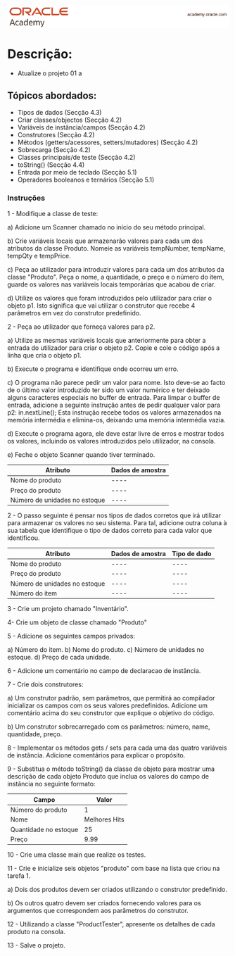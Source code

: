 <p align="center">
  <img src="./Capa.png" alt="Texto Alternativo">
</p>

# Descrição:

- Atualize o projeto 01 a

## Tópicos abordados:

- Tipos de dados (Secção 4.3)
- Criar classes/objectos (Secção 4.2)
- Variáveis de instância/campos (Secção 4.2)
- Construtores (Secção 4.2)
- Métodos (getters/acessores, setters/mutadores) (Secção 4.2)
- Sobrecarga (Secção 4.2)
- Classes principais/de teste (Secção 4.2)
- toString() (Secção 4.4)
- Entrada por meio de teclado (Secção 5.1)
- Operadores booleanos e ternários (Secção 5.1)

### Instruções

1 - Modifique a classe de teste:

a) Adicione um Scanner chamado no início do seu método principal.

b) Crie variáveis locais que armazenarão valores para cada um dos atributos da classe Produto. Nomeie as variáveis tempNumber, tempName, tempQty e tempPrice.

c) Peça ao utilizador para introduzir valores para cada um dos atributos da classe "Produto". Peça o nome, a quantidade, o preço e o número do item, guarde os valores nas variáveis locais temporárias que acabou de criar.

d) Utilize os valores que foram introduzidos pelo utilizador para criar o objeto p1. Isto significa que vai utilizar o construtor que recebe 4 parâmetros em vez do construtor predefinido.

2 - Peça ao utilizador que forneça valores para p2.

a) Utilize as mesmas variáveis locais que anteriormente para obter a entrada do utilizador para criar o objeto p2. Copie e cole o código após a linha que cria o objeto p1.

b) Execute o programa e identifique onde ocorreu um erro.

c) O programa não parece pedir um valor para nome. Isto deve-se ao facto de o último valor introduzido ter sido um valor numérico e ter deixado alguns caracteres especiais no buffer de entrada. Para limpar o buffer de entrada, adicione a seguinte instrução antes de pedir qualquer valor para p2:
in.nextLine();
Esta instrução recebe todos os valores armazenados na memória intermédia e elimina-os, deixando uma memória intermédia vazia.

d) Execute o programa agora, ele deve estar livre de erros e mostrar todos os valores, incluindo os valores introduzidos pelo utilizador, na consola.

e) Feche o objeto Scanner quando tiver terminado.










| Atributo | Dados de amostra | 
|-------------|-------------|
| Nome do produto | ---- |
| Preço do produto | ---- | 
| Número de unidades no estoque | ---- |

2 - O passo seguinte é pensar nos tipos de dados corretos que irá utilizar para armazenar os valores no seu sistema. Para tal, adicione outra coluna à sua tabela que identifique o tipo de dados correto para cada valor que identificou.

| Atributo | Dados de amostra | Tipo de dado |
|-------------|-------------|-------------|
| Nome do produto | ---- | ---- |
| Preço do produto |---- | ---- |
| Número de unidades no estoque | ---- | ---- |
| Número do item | ---- | ---- |

3 - Crie um projeto chamado "Inventário".

4- Crie um objeto de classe chamado "Produto"

5 - Adicione os seguintes campos privados:

a) Número do item.
b) Nome do produto.
c) Número de unidades no estoque.
d) Preço de cada unidade.

6 - Adicione um comentário no campo de declaracao de instância.

7 - Crie dois construtores:

a) Um construtor padrão, sem parâmetros, que permitirá ao compilador inicializar os campos com os seus valores predefinidos. Adicione um comentário acima do seu construtor que explique o objetivo do código.

b) Um construtor sobrecarregado com os parâmetros: número, name, quantidade, preço.

8 - Implementar os métodos gets / sets para cada uma das quatro variáveis de instância. Adicione comentários para explicar o propósito.

9 - Substitua o método toString() da classe de objeto para mostrar uma descrição de cada objeto Produto que inclua os valores do campo de instância no seguinte formato:

| Campo                 | Valor       |
|-----------------------|-------------|
| Número do produto     | 1           |
| Nome                  | Melhores Hits |
| Quantidade no estoque | 25          |
| Preço                 | 9.99        |

10 - Crie uma classe main que realize os testes.

11 - Crie e inicialize seis objetos "produto" com base na lista que criou na tarefa 1.

a) Dois dos produtos devem ser criados utilizando o construtor predefinido.

b) Os outros quatro devem ser criados fornecendo valores para os argumentos que correspondem aos parâmetros do construtor.

12 - Utilizando a classe "ProductTester", apresente os detalhes de cada produto na consola.

13 - Salve o projeto.
